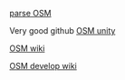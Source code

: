 [parse OSM](https://github.com/raybarrera/OSM-2-Unity) 

Very good github [OSM unity](https://github.com/SimonCuddihy/osm-unity/tree/master/Assets/Scripts)

[OSM wiki](https://wiki.openstreetmap.org/wiki/Simple_3D_buildings)

[OSM develop wiki](https://wiki.openstreetmap.org/wiki/Develop)